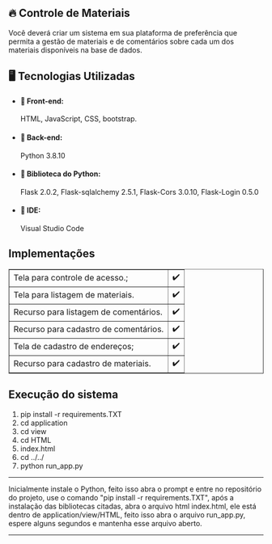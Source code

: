 <h2>🔥 Controle de Materiais</h2>
<p>Você deverá criar um sistema em sua plataforma de preferência que permita a gestão de materiais e de comentários sobre cada um dos materiais disponíveis na base de dados.</p>

<h2>🖥️ Tecnologias Utilizadas</h2>


+ <h4>📌 Front-end:</h4>  HTML, JavaScript, CSS, bootstrap.
+ <h4>📌 Back-end:</h4>   Python 3.8.10
+ <h4>📌 Biblioteca do Python:</h4> Flask 2.0.2, Flask-sqlalchemy 2.5.1, Flask-Cors 3.0.10, Flask-Login 0.5.0
+ <h4>📌 IDE:</h4>  Visual Studio Code

<h2>Implementações</h2>

<table border="1">
    <tr>
        <td>Tela para controle de acesso.;</td>
        <td>✔️</td>
    </tr>
    <tr>
        <td>Tela para listagem de materiais.</td>
        <td>✔️</td>
    </tr>
    <tr>
      <td>Recurso para listagem de comentários.</td>
      <td>✔️</td>
  </tr>
    <tr>
      <td>Recurso para cadastro de comentários.</td>
      <td>✔️</td>
  </tr>
  <tr>
      <td>Tela de cadastro de endereços;</td>
      <td>✔️</td>
  </tr>
  <tr>
      <td>Recurso para cadastro de materiais.</td>
      <td>✔️</td>
  </tr>
</table>

<h2>Execução do sistema</h2>

<ol>
  <li> pip install -r requirements.TXT</li>
  <li> cd application</li>
  <li> cd view</li>
  <li> cd HTML</li>
  <li> index.html</li>
  <li> cd ../../</li>
  <li> python run_app.py</li>
</ol>
<hr>
<p>Inicialmente instale o Python, feito isso abra o prompt e entre no repositório do projeto, use o comando "pip install -r requirements.TXT", após a instalação das bibliotecas citadas, abra o arquivo html index.html, ele está dentro de application/view/HTML, feito isso abra o arquivo run_app.py, espere alguns segundos e mantenha esse arquivo aberto.</p>
<hr>
